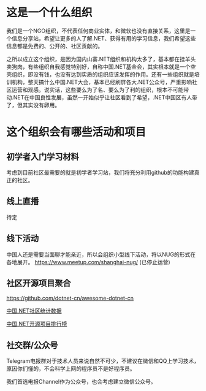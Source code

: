 # 这是一个什么组织

我们是一个NGO组织，不代表任何商业实体，和微软也没有直接关系，这里是一个信息分享站，希望让更多的人了解.NET、获得有用的学习信息，我们希望这些信息都是免费的、公开的、社区贡献的。

之所以成立这个组织，是因为国内山寨.NET组织和机构太多了，基本都在挂羊头卖狗肉，有些组织自我感觉特别好，自称中国.NET基金会，其实根本就是一个空壳组织，即没有钱，也没有达到实质的组织应该发挥的作用。还有一些组织就是培训机构，整天搞什么中国.NET大会，基本已经刷屏各大.NET公众号，严重影响社区运营和观感。说实话，这些要么为了名、要么为了利的组织，根本不可能带动.NET在中国良性发展，虽然一开始似乎让社区看到了希望，.NET中国区有人带了，但其实没有卵用。

# 这个组织会有哪些活动和项目

## 初学者入门学习材料
考虑到目前社区最需要的就是初学者学习站，我们将充分利用github的功能构建真正的社区。

## 线上直播
待定

## 线下活动
中国人还是需要当面聊才能亲近，所以会组织小型线下活动，将以NUG的形式在各地展开。
https://www.meetup.com/shanghai-nug/ (已停止运营)

## 社区开源项目聚合
https://github.com/dotnet-cn/awesome-dotnet-cn

[中国.NET社区统计数据](https://github.com/dotnet-cn/communitystats)

[中国.NET开源项目排行榜](https://github.com/shnug/OSSRanking)

## 社交群/公众号
Telegram电报群对于技术人员来说自然不可少，不建议在微信和QQ上学习技术，原因你们懂的，不会科学上网的程序员不是好程序员。

我们首选电报Channel作为公众号，也会考虑建立微信公众号。
